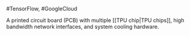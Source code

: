 #TensorFlow, #GoogleCloud

A printed circuit board (PCB) with multiple [[TPU chip|TPU chips]],
high bandwidth network interfaces, and system cooling hardware.

